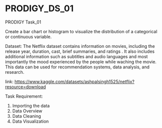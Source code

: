 # PRODIGY_DS_01
PRODIGY  Task_01 

Create a bar chart or histogram to visualize the distribution of a categorical or continuous variable.

Dataset: 
The Netflix dataset contains information on movies, including the release year, duration, cast, brief summaries, and ratings . It also includes additional information such as subtitles and audio languages and most importantly the mood experienced by the people while waching the movie. This data can be used for recommendation systems, data analysis, and research.

link: https://www.kaggle.com/datasets/ashpalsingh1525/netflix?resource=download

Task Requirement:
1. Importing the data
2. Data Overview
3. Data Cleaning
4. Data Visualization
